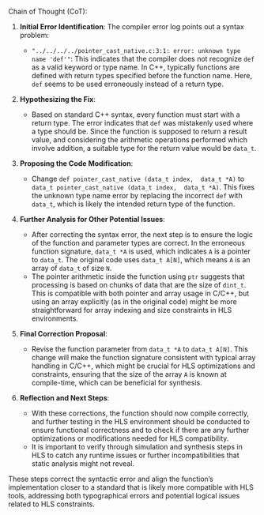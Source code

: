 Chain of Thought (CoT):

1. **Initial Error Identification**:
   The compiler error log points out a syntax problem:
   - `"../../../../pointer_cast_native.c:3:1: error: unknown type name 'def'"`: This indicates that the compiler does not recognize `def` as a valid keyword or type name. In C++, typically functions are defined with return types specified before the function name. Here, `def` seems to be used erroneously instead of a return type.

2. **Hypothesizing the Fix**:
   - Based on standard C++ syntax, every function must start with a return type. The error indicates that `def` was mistakenly used where a type should be. Since the function is supposed to return a result value, and considering the arithmetic operations performed which involve addition, a suitable type for the return value would be `data_t`.

3. **Proposing the Code Modification**:
   - Change `def pointer_cast_native (data_t index,  data_t *A)` to `data_t pointer_cast_native (data_t index,  data_t *A)`. This fixes the unknown type name error by replacing the incorrect `def` with `data_t`, which is likely the intended return type of the function.

4. **Further Analysis for Other Potential Issues**:
   - After correcting the syntax error, the next step is to ensure the logic of the function and parameter types are correct. In the erroneous function signature, `data_t *A` is used, which indicates `A` is a pointer to `data_t`. The original code uses `data_t A[N]`, which means `A` is an array of `data_t` of size `N`.
   - The pointer arithmetic inside the function using `ptr` suggests that processing is based on chunks of data that are the size of `dint_t`. This is compatible with both pointer and array usage in C/C++, but using an array explicitly (as in the original code) might be more straightforward for array indexing and size constraints in HLS environments.

5. **Final Correction Proposal**:
   - Revise the function parameter from `data_t *A` to `data_t A[N]`. This change will make the function signature consistent with typical array handling in C/C++, which might be crucial for HLS optimizations and constraints, ensuring that the size of the array `A` is known at compile-time, which can be beneficial for synthesis.

6. **Reflection and Next Steps**:
   - With these corrections, the function should now compile correctly, and further testing in the HLS environment should be conducted to ensure functional correctness and to check if there are any further optimizations or modifications needed for HLS compatibility.
   - It is important to verify through simulation and synthesis steps in HLS to catch any runtime issues or further incompatibilities that static analysis might not reveal.

These steps correct the syntactic error and align the function’s implementation closer to a standard that is likely more compatible with HLS tools, addressing both typographical errors and potential logical issues related to HLS constraints.
